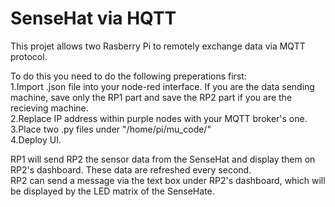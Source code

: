 # SenseHat via HQTT

This projet allows two Rasberry Pi to remotely exchange data via MQTT protocol.

To do this you need to do the following preperations first:  
1.Import .json file into your node-red interface. If you are the data sending machine, save only the RP1 part and save the RP2 part if you are the recieving machine.  
2.Replace IP address within purple nodes with your MQTT broker's one.  
3.Place two .py files under "/home/pi/mu_code/"  
4.Deploy UI.

RP1 will send RP2 the sensor data from the SenseHat and display them on RP2's dashboard. These data are refreshed every second.  
RP2 can send a message via the text box under RP2's dashboard, which will be displayed by the LED matrix of the SenseHate.
